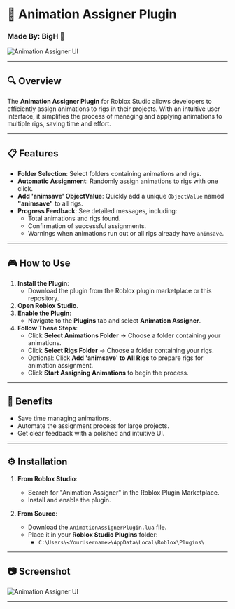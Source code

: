 # 🎥 Animation Assigner Plugin
### Made By: BigH 🚀

![Animation Assigner UI](https://github.com/user-attachments/assets/3411917b-1aa0-4b1d-a624-ba62acc08dd6)

---

## 🔍 Overview
The **Animation Assigner Plugin** for Roblox Studio allows developers to efficiently assign animations to rigs in their projects. With an intuitive user interface, it simplifies the process of managing and applying animations to multiple rigs, saving time and effort.

---

## 📋 Features
- **Folder Selection**: Select folders containing animations and rigs.
- **Automatic Assignment**: Randomly assign animations to rigs with one click.
- **Add 'animsave' ObjectValue**: Quickly add a unique `ObjectValue` named **"animsave"** to all rigs.
- **Progress Feedback**: See detailed messages, including:
  - Total animations and rigs found.
  - Confirmation of successful assignments.
  - Warnings when animations run out or all rigs already have `animsave`.

---

## 🎮 How to Use
1. **Install the Plugin**:  
   - Download the plugin from the Roblox plugin marketplace or this repository.
2. **Open Roblox Studio**.
3. **Enable the Plugin**:  
   - Navigate to the **Plugins** tab and select **Animation Assigner**.
4. **Follow These Steps**:
   - Click **Select Animations Folder** → Choose a folder containing your animations.
   - Click **Select Rigs Folder** → Choose a folder containing your rigs.
   - Optional: Click **Add 'animsave' to All Rigs** to prepare rigs for animation assignment.
   - Click **Start Assigning Animations** to begin the process.

---

## 🚀 Benefits
- Save time managing animations.
- Automate the assignment process for large projects.
- Get clear feedback with a polished and intuitive UI.

---

## ⚙️ Installation
1. **From Roblox Studio**:
   - Search for "Animation Assigner" in the Roblox Plugin Marketplace.
   - Install and enable the plugin.

2. **From Source**:
   - Download the `AnimationAssignerPlugin.lua` file.
   - Place it in your **Roblox Studio Plugins** folder:
     - `C:\Users\<YourUsername>\AppData\Local\Roblox\Plugins\`

---

## 📷 Screenshot
![Animation Assigner UI](https://github.com/user-attachments/assets/84873869-7b45-4bb9-bd4a-f03d45a3451c)

---

